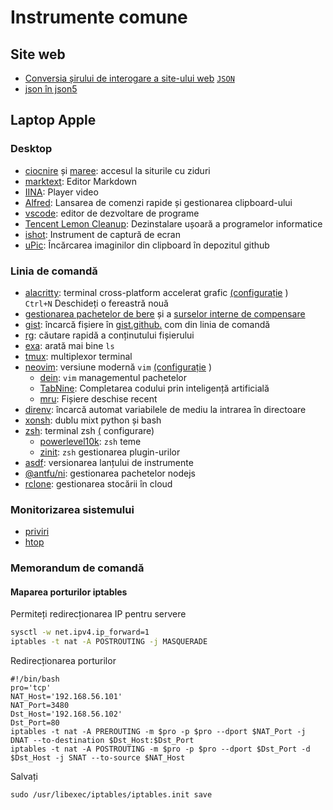 # Instrumente comune

## Site web

* [Conversia șirului de interogare a site-ului web](https://www.convertonline.io/convert/query-string-to-json) [`JSON`](https://www.convertonline.io/convert/query-string-to-json)
* [json în json5](https://jsonformatter.org/json5-formatter)

## Laptop Apple

### Desktop

* [ciocnire](https://github.com/yichengchen/clashX) și [maree](https://t.me/chaoxi): accesul la siturile cu ziduri
* [marktext](https://marktext.app): Editor Markdown
* [IINA](https://iina.io): Player video
* [Alfred](https://www.alfredapp.com): Lansarea de comenzi rapide și gestionarea clipboard-ului
* [vscode](https://code.visualstudio.com): editor de dezvoltare de programe
* [Tencent Lemon Cleanup](https://lemon.qq.com): Dezinstalare ușoară a programelor informatice
* [ishot](https://apps.apple.com/cn/app/ishot-%E4%BC%98%E7%A7%80%E7%9A%84%E6%88%AA%E5%9B%BE%E5%BD%95%E5%B1%8F%E5%B7%A5%E5%85%B7/id1485844094?mt=12): Instrument de captură de ecran
* [uPic](https://github.com/gee1k/uPic): Încărcarea imaginilor din clipboard în depozitul github

### Linia de comandă

* [alacritty](https://github.com/alacritty/alacritty): terminal cross-platform accelerat grafic [(configurație](https://github.com/gcxfd/osx/blob/master/HOME/.config/alacritty/alacritty.yml) )  
  `Ctrl+N` Deschideți o fereastră nouă
* [gestionarea pachetelor de bere](https://brew.sh) și a [surselor interne de compensare](https://mirrors.tuna.tsinghua.edu.cn/help/homebrew)
* [gist](https://github.com/defunkt/gist): încarcă fișiere în [gist.github.](https://gist.github.com) com din linia de comandă
* [rg](https://github.com/BurntSushi/ripgrep): căutare rapidă a conținutului fișierului
* [exa](https://github.com/ogham/exa): arată mai bine `ls`
* [tmux](https://www.ruanyifeng.com/blog/2019/10/tmux.html): multiplexor terminal
* [neovim](https://neovim.io): versiune modernă `vim` [(configurație](https://github.com/gcxfd/osx/tree/master/HOME/.config/nvim) )
  * [dein](https://github.com/Shougo/dein.vim): `vim` managementul pachetelor
  * [TabNine](https://www.tabnine.com): Completarea codului prin inteligență artificială
  * [mru](https://github.com/yegappan/mru): Fișiere deschise recent
* [direnv](https://direnv.net): încarcă automat variabilele de mediu la intrarea în directoare
* [xonsh](https://xon.sh): dublu mixt python și bash
* [zsh](https://www.zsh.org): terminal zsh [(](https://github.com/gcxfd/osx/tree/master/HOME) configurare)
  * [powerlevel10k](https://github.com/romkatv/powerlevel10k): `zsh` teme
  * [zinit](https://github.com/zdharma-continuum/zinit): `zsh` gestionarea plugin-urilor
* [asdf](https://github.com/asdf-vm/asdf): versionarea lanțului de instrumente
* [@antfu/ni](https://www.npmjs.com/package/@antfu/ni): gestionarea pachetelor nodejs
* [rclone](https://rclone.org): gestionarea stocării în cloud

### Monitorizarea sistemului

* [priviri](https://nicolargo.github.io/glances)
* [htop](https://htop.dev/)

### Memorandum de comandă

#### Maparea porturilor iptables

Permiteți redirecționarea IP pentru servere

```bash
sysctl -w net.ipv4.ip_forward=1
iptables -t nat -A POSTROUTING -j MASQUERADE
```

Redirecționarea porturilor

```
#!/bin/bash
pro='tcp'
NAT_Host='192.168.56.101'
NAT_Port=3480
Dst_Host='192.168.56.102'
Dst_Port=80
iptables -t nat -A PREROUTING -m $pro -p $pro --dport $NAT_Port -j DNAT --to-destination $Dst_Host:$Dst_Port
iptables -t nat -A POSTROUTING -m $pro -p $pro --dport $Dst_Port -d $Dst_Host -j SNAT --to-source $NAT_Host
```

Salvați

```
sudo /usr/libexec/iptables/iptables.init save
```